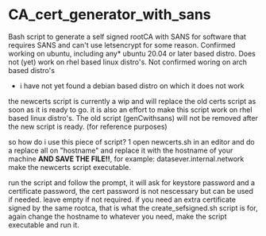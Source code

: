 # CA_cert_generator_with_sans
Bash script to generate a self signed rootCA with SANS for software that requires SANS and can't use letsencrypt for some reason.
Confirmed working on ubuntu, including any* ubuntu 20.04 or later based distro.
Does not (yet) work on rhel based linux distro's.
Not confirmed woring on arch based distro's

* i have not yet found a debian based distro on which it does not work

the newcerts script is currently a wip and will replace the old certs script as soon as it is ready to go.
it is also an effort to make this script work on rhel based linux distro's.
The old script (genCwithsans) will not be removed after the new script is ready. (for reference purposes)

so how do i use this piece of script?
1 open newcerts.sh in an editor and do a replace all on "hostname" and replace it with the hostname of your machine **AND SAVE THE FILE!!**, for example: datasever.internal.network
make the newcerts script executable.

run the script and follow the prompt, it will ask for keystore password and a certificate password, the cert password is not nescessary but can be used if needed. leave empty if not required.
if you need an extra certificate signed by the same rootca, that is what the create_sefsigned.sh script is for, again change the hostname to whatever you need, make the script executable and run it.
